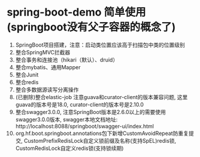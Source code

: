 # spring-boot-demo 简单使用 (springboot没有父子容器的概念了)
    
1. SpringBoot项目搭建，注意：启动类位置应该高于扫描包中类的位置级别     
2. 整合SpringMVC拦截器    
3. 整合事务和连接池（hikari（默认）、druid）    
4. 整合mybatis、通用Mapper    
5. 整合Junit   
6. 整合redis     
8. 整合多数据源读写分离操作 
9. (已删除)整合elastic-job 注意guava和curator-client的版本兼容问题, 这里guava的版本号是18.0, curator-client的版本号是2.10.0
10. 整合swagger3.0.0, 注意SpringBoot版本是2.6.0以上的需要使用swagger3.0.0版本, swagger本地文档地址: http://localhost:8088/springboot/swagger-ui/index.html
11. org.hf.boot.springboot.annotations包下新增CustomAvoidRepeat防重复提交, CustomPrefixRedisLock自定义锁前缀及名称(支持SpEL)redis锁, CustomRedisLock自定义redis锁(支持锁续期)
